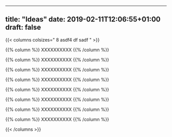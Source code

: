 
---
title: "Ideas"
date: 2019-02-11T12:06:55+01:00
draft: false
---



{{< columns colsizes="    8 asdf4 df sadf  " >}}


{{% column %}}
XXXXXXXXXX
{{% /column %}}




{{% column %}}
XXXXXXXXXX
{{% /column %}}




{{% column %}}
XXXXXXXXXX
{{% /column %}}




{{% column %}}
XXXXXXXXXX
{{% /column %}}




{{% column %}}
XXXXXXXXXX
{{% /column %}}




{{% column %}}
XXXXXXXXXX
{{% /column %}}




{{% column %}}
XXXXXXXXXX
{{% /column %}}




{{% column %}}
XXXXXXXXXX
{{% /column %}}




{{< /columns >}}